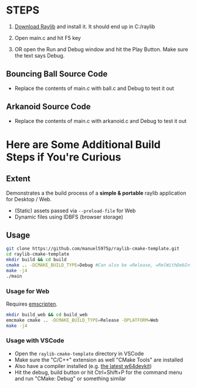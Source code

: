 # STEPS

1. [Download Raylib](https://www.raylib.com/) and install it. It should end up in C:/raylib

2. Open main.c and hit F5 key

2. OR open the Run and Debug window and hit the Play Button. Make sure the text says Debug.

## Bouncing Ball Source Code

- Replace the contents of main.c with ball.c and Debug to test it out

## Arkanoid Source Code

- Replace the contents of main.c with arkanoid.c and Debug to test it out




# Here are Some Additional Build Steps if You're Curious

## Extent
Demonstrates a the build process of a **simple & portable** raylib application for Desktop / Web.

- (Static) assets passed via `--preload-file` for Web
- Dynamic files using IDBFS (browser storage)

## Usage
```sh
git clone https://github.com/manuel5975p/raylib-cmake-template.git
cd raylib-cmake-template
mkdir build && cd build
cmake .. -DCMAKE_BUILD_TYPE=Debug #Can also be =Release, =RelWithDebInfo, nothing defaults to Debug
make -j4
./main
```
### Usage for Web
Requires [emscripten](https://emscripten.org/docs/getting_started/downloads.html).

```sh
mkdir build_web && cd build_web
emcmake cmake .. -DCMAKE_BUILD_TYPE=Release -DPLATFORM=Web
make -j4
```
### Usage with VSCode

- Open the `raylib-cmake-template` directory in VSCode
- Make sure the "C/C++" extension as well "CMake Tools" are installed
- Also have a compiler installed (e.g. [the latest w64devkit](https://github.com/skeeto/w64devkit/releases))
- Hit the debug, build button or hit Ctrl+Shift+P for the command menu and run "CMake: Debug" or something similar

